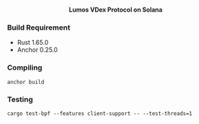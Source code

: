 # <h4 align="center"> Lumos VDex Protocol on Solana </h1>

### Build Requirement

- Rust 1.65.0
- Anchor 0.25.0

### Compiling

`anchor build`

### Testing

`cargo test-bpf --features client-support -- --test-threads=1`
